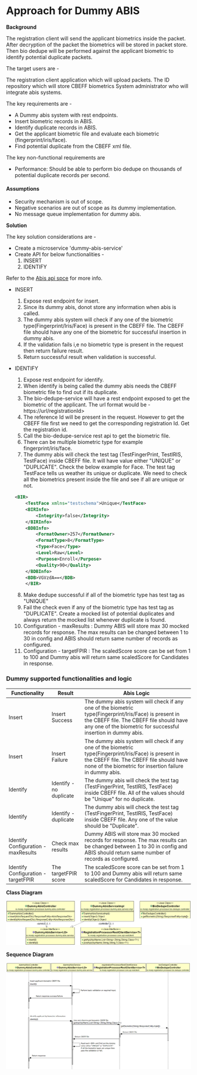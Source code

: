 # Approach for Dummy ABIS

**Background**

The registration client will send the applicant biometrics inside the packet. After decryption of the packet the biometrics will be stored in packet store. Then bio dedupe will be performed against the applicant biometric to identify potential duplicate packets.

The target users are -

The registration client application which will upload packets.
The ID repository which will store CBEFF biometrics
System administrator who will integrate abis systems.


The key requirements are -
- A Dummy abis system with rest endpoints.
- Insert biometric records in ABIS.
- Identify duplicate records in ABIS.
- Get the applicant biometric file and evaluate each biometric (fingerprint/iris/face).
- Find potential duplicate from the CBEFF xml file.


The key non-functional requirements are
-	Performance: Should be able to perform bio dedupe on thousands of potential duplicate records per second.


#### Assumptions
- Security mechanism is out of scope.
- Negative scenarios are out of scope as its dummy implementation.
- No message queue implementation for dummy abis.

**Solution**

The key solution considerations are -
- Create a microservice 'dummy-abis-service'
- Create API for below functionalities -
	1. INSERT
	2. IDENTIFY
	
Refer to the [Abis api spce](https://github.com/mosip/mosip/wiki/ABIS-APIs) for more info.
- INSERT
	1. Expose rest endpoint for insert.
	2. Since its dummy abis, donot store any information when abis is called.
	3. The dummy abis system will check if any one of the biometric type(Fingerprint/Iris/Face) is present in the CBEFF file. The CBEFF file should have any one of the biometric for successful insertion in dummy abis.
	4. If the validation fails i,e no biometric type is present in the request then return failure result.
	5. Return successful result when validation is successful.
- IDENTIFY
	1. Expose rest endpoint for identify.
	2. When identify is being called the dummy abis needs the CBEFF biometric file to find out if its duplicate.
	3. The bio-dedupe-service will have a rest endpoint exposed to get the biometric of the applicant. The url format would be - https://url/registrationId>
	4. The reference Id will be present in the request. However to get the CBEFF file first we need to get the corresponding registration Id. Get the registration id.
	5. Call the bio-dedupe-service rest api to get the biometric file.
	6. There can be multiple biometric type for example fingerprint/iris/face.
	7. The dummy abis will check the test tag (TestFingerPrint, TestIRIS, TestFace) inside CBEFF file. It will have value either "UNIQUE" or "DUPLICATE". Check the below example for Face. The test tag TestFace tells us weather its unique or duplicate. We need to check all the biometrics present inside the file and see if all are unique or not.
	```XML
	<BIR>
		<TestFace xmlns="testschema">Unique</TestFace>
		<BIRInfo>
		    <Integrity>false</Integrity>
		</BIRInfo>
		<BDBInfo>
		    <FormatOwner>257</FormatOwner>
		    <FormatType>8</FormatType>
		    <Type>Face</Type>
		    <Level>Raw</Level>
		    <Purpose>Enroll</Purpose>
		    <Quality>90</Quality>
		</BDBInfo>
		<BDB>VGVzdA==</BDB>
	    </BIR>
	```
	
	8. Make dedupe successful if all of the biometric type has test tag as "UNIQUE"
	9. Fail the check even if any of the biometric type has test tag as "DUPLICATE". Create a mocked list of potential duplicates and always return the mocked list whenever duplicate is found.
	10. Configuration - maxResults : Dummy ABIS will store max 30 mocked records for response. The max results can be changed between 1 to 30 in config and ABIS should return same number of records as configured.
	11. Configuration - targetFPIR : The scaledScore score can be set from 1 to 100 and Dummy abis will return same scaledScore for Candidates in response.

### Dummy supported functionalities and logic
Functionality	|	Result	|	Abis Logic
----------------|---------------|----------------------------------------------------
Insert	|	Insert Success	|	The dummy abis system will check if any one of the biometric type(Fingerprint/Iris/Face) is present in the CBEFF file. The CBEFF file should have any one of the biometric for successful insertion in dummy abis.
Insert	|	Insert Failure	|	The dummy abis system will check if any one of the biometric type(Fingerprint/Iris/Face) is present in the CBEFF file. The CBEFF file should have none of the biometric for insertion failure in dummy abis.
Identify	|	Identify - no duplicate	|	The dummy abis will check the test tag (TestFingerPrint, TestIRIS, TestFace) inside CBEFF file. All of the values should be "Unique" for no duplicate.
Identify	|	Identify - duplicate	|	The dummy abis will check the test tag (TestFingerPrint, TestIRIS, TestFace) inside CBEFF file. Any one of the value should be "Duplicate".
Identify Configuration - maxResults	|	Check max results	|	Dummy ABIS will store max 30 mocked records for response. The max results can be changed between 1 to 30 in config and ABIS should return same number of records as configured.
Identify Configuration - targetFPIR	|	The targetFPIR score	|	The scaledScore score can be set from 1 to 100 and Dummy abis will return same scaledScore for Candidates in response.


**Class Diagram**

![Dummy abis class diagram](_images/dummyabis_class_diagram.png)

**Sequence Diagram**

![Dummy abis sequence diagram](_images/dummyabis_seq_diagram.png)
